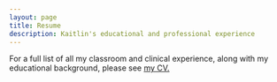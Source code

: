 ```yaml
---
layout: page
title: Resume
description: Kaitlin's educational and professional experience
---
```

<p>For a full list of all my classroom and clinical experience, along with my educational background, please see <a href="/02cv" class="link">my CV.</a></p>


